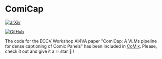 # ComiCap

[![arXiv](https://img.shields.io/badge/arXiv-2409.16159-b31b1b.svg)](https://arxiv.org/abs/2409.16159)

[![GitHub](https://img.shields.io/badge/github-%23121011.svg?style=for-the-badge&logo=github&logoColor=white)](https://github.com/emanuelevivoli/CoMix)

The code for the ECCV Workshop AI4VA paper "ComiCap: A VLMs pipeline for dense captioning of Comic Panels" has been included in [CoMix](https://github.com/emanuelevivoli/CoMix). 
Please, check it out and give it a ✨ star 🌟 !

